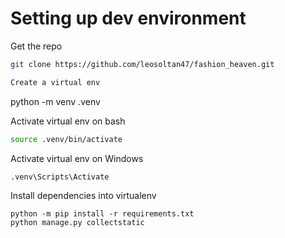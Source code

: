 # Setting up dev environment

Get the repo
```bash
git clone https://github.com/leosoltan47/fashion_heaven.git

Create a virtual env
```
python -m venv .venv

Activate virtual env on bash
```bash
source .venv/bin/activate
```
Activate virtual env on Windows
```cmd
.venv\Scripts\Activate
```
Install dependencies into virtualenv
```
python -m pip install -r requirements.txt
python manage.py collectstatic
```
